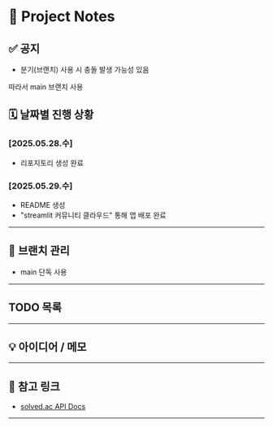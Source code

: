 # 📘 Project Notes

## ✅ 공지

- 분기(브랜치) 사용 시 충돌 발생 가능성 있음

따라서 main 브랜치 사용

## 🗓️ 날짜별 진행 상황

### [2025.05.28.수]
- 리포지토리 생성 완료

### [2025.05.29.수]
- README 생성
- "streamlit 커뮤니티 클라우드" 통해 앱 배포 완료

---

## 🌿 브랜치 관리

- main 단독 사용

---

## TODO 목록


---

## 💡 아이디어 / 메모


---

## 🔗 참고 링크
- [solved.ac API Docs](https://solvedac.github.io/unofficial-documentation/)


---